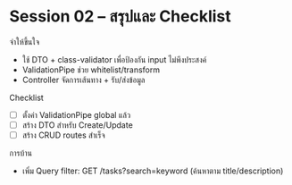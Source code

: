 # Session 02 – สรุปและ Checklist

จำให้ขึ้นใจ
- ใช้ DTO + class-validator เพื่อป้องกัน input ไม่พึงประสงค์
- ValidationPipe ช่วย whitelist/transform
- Controller จัดการเส้นทาง + รับ/ส่งข้อมูล

Checklist
- [ ] ตั้งค่า ValidationPipe global แล้ว
- [ ] สร้าง DTO สำหรับ Create/Update
- [ ] สร้าง CRUD routes สำเร็จ

การบ้าน
- เพิ่ม Query filter: GET /tasks?search=keyword (ค้นหาตาม title/description)